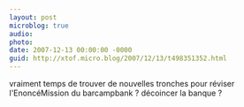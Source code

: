 ```yaml
---
layout: post
microblog: true
audio: 
photo: 
date: 2007-12-13 00:00:00 -0000
guid: http://xtof.micro.blog/2007/12/13/t498351352.html
---
```

vraiment temps de trouver de nouvelles tronches pour réviser l'EnoncéMission du  barcampbank ? décoincer la banque ?
